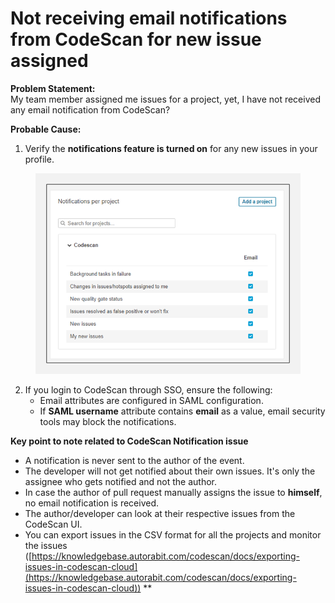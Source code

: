 # Not receiving email notifications from CodeScan for new issue assigned

**Problem Statement:**\
My team member assigned me issues for a project, yet, I have not received any email notification from CodeScan?

**Probable Cause:**

1. Verify the **notifications feature is turned on** for any new issues in your profile.

<figure><img src="../../../../.gitbook/assets/image (429).png" alt="" width="518"><figcaption></figcaption></figure>

2. If you login to CodeScan through SSO, ensure the following:
   * Email attributes are configured in SAML configuration.
   * If **SAML username** attribute contains **email** as a value, email security tools may block the notifications.

**Key point to note related to CodeScan Notification issue**

* A notification is never sent to the author of the event.
* The developer will not get notified about their own issues. It's only the assignee who gets notified and not the author.
* In case the author of pull request manually assigns the issue to **himself**, no email notification is received.
* The author/developer can look at their respective issues from the CodeScan UI.
* You can export issues in the CSV format for all the projects and monitor the issues ([https://knowledgebase.autorabit.com/codescan/docs/exporting-issues-in-codescan-cloud](https://knowledgebase.autorabit.com/codescan/docs/exporting-issues-in-codescan-cloud)) \*\*
